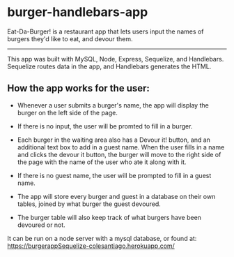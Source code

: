 # burger-handlebars-app

Eat-Da-Burger! is a restaurant app that lets users input the names of burgers they'd like to eat, and devour them. 

--------
This app was built with MySQL, Node, Express, Sequelize, and Handlebars. Sequelize routes data in the app, and Handlebars generates the HTML.

How the app works for the user:
--
*  Whenever a user submits a burger's name, the app will display the burger on the left side of the page.

*  If there is no input, the user will be promted to fill in a burger.

*  Each burger in the waiting area also has a Devour it! button, and an additional text box to add in a guest name. When the user fills in a name and clicks the devour it button, the burger will move to the right side of the page with the name of the user who ate it along with it.

*  If there is no guest name, the user will be prompted to fill in a guest name.

*  The app will store every burger  and guest in a database on their own tables, joined by what burger the guest devoured.

*  The burger table will also keep track of what burgers have been devoured or not.

It can be run on a node server with a mysql database, or found at:
https://burgerappSequelize-colesantiago.herokuapp.com/